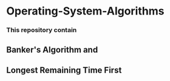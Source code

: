 # Operating-System-Algorithms
### This repository contain
## Banker's Algorithm and
## Longest Remaining Time First

